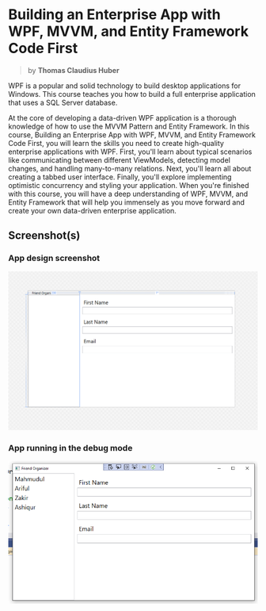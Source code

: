# Building an Enterprise App with WPF, MVVM, and Entity Framework Code First

> by **Thomas Claudius Huber**

WPF is a popular and solid technology to build desktop applications for Windows. This course teaches you how to build a full enterprise application that uses a SQL Server database.

At the core of developing a data-driven WPF application is a thorough knowledge of how to use the MVVM Pattern and Entity Framework. In this course, Building an Enterprise App with WPF, MVVM, and Entity Framework Code First, you will learn the skills you need to create high-quality enterprise applications with WPF. First, you'll learn about typical scenarios like communicating between different ViewModels, detecting model changes, and handling many-to-many relations. Next, you'll learn all about creating a tabbed user interface. Finally, you'll explore implementing optimistic concurrency and styling your application. When you're finished with this course, you will have a deep understanding of WPF, MVVM, and Entity Framework that will help you immensely as you move forward and create your own data-driven enterprise application.

## Screenshot(s)

### App design screenshot 

![App MainPage layout design in VisualStudio](./images/first_layout.png) 

### App running in the debug mode

![App MainPage layout design in VisualStudio](./images/first_layout_running.png)
